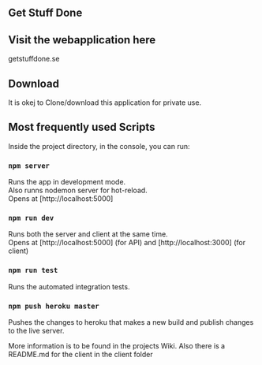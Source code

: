 ## Get Stuff Done

## Visit the webapplication here
getstuffdone.se

## Download
It is okej to Clone/download this application for private use. 

## Most frequently used Scripts
Inside the project directory, in the console, you can run:

### `npm server`
Runs the app in development mode.<br>
Also runns nodemon server for hot-reload.<br>
Opens at [http://localhost:5000]


### `npm run dev`
Runs both the server and client at the same time.<br>
Opens at [http://localhost:5000] (for API) and [http://localhost:3000] (for client)

### `npm run test`
Runs the automated integration tests.

### `npm push heroku master`
Pushes the changes to heroku that makes a new build and publish changes to the live server.

More information is to be found in the projects Wiki. Also there is a README.md for the client in the client folder